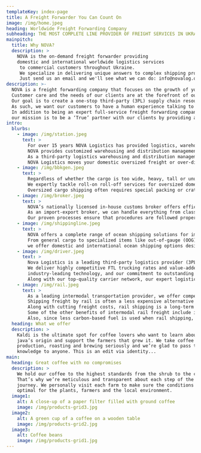 ```yaml
---
templateKey: index-page
title: A Freight Forwarder You Can Count On
image: /img/home.jpeg
heading: Worldwide Freight Forwarding Company
subheading: THE MOST COMPLETE LINE PROVIDER OF FREIGHT SERVICES IN UKRAINE AND OUTSIDE
mainpitch:
  title: Why NOVA?
  description: >
    NOVA is the on-demand freight forwarder providing
    domestic and international worldwide logistics services
     to commercial customers throughout Ukraine.
     We specialize in delivering unique answers to complex shipping problems.
     Just send us an email and we'll see what we can do: info@novalog.org
description: >-
  NOVA is a freight forwarding company that focuses on the growth of your business.
  Customer care and the needs of our clients are at the forefront of our values.
  Our goal is to create a one-stop third-party (3PL) supply chain resource and set ourselves apart from other forwarding companies by offering personalized service and worldwide logistics and transportation solutions.
  As such, we want our customers to have a human experience talking to real people, not an endless loop of pushing buttons, automated responses, and dead ends.
  In addition to being an expert full-service freight forwarding company and the most reliable and responsive global logistics provider, 
  our mission is to be a ‘True’ partner with our clients by providing a broad range of logistics services and to always deliver the most effective and efficient freight forwarding services.
intro:
  blurbs:
    - image: /img/station.jpeg
      text: >
        For over 15 years NOVA Logistics has provided logistics, warehousing, OOG and BBK shipping line services at their container freight station in Odesa, Ukraine.
        NOVA provides customized warehousing and distribution management services specifically tailored to your needs and requirements.
        As a third-party logistics warehousing and distribution management provider, NOVA has the right combination of services and a strong network of partners to move your goods more quickly through the supply chain lifecycle.
        NOVA Logistics moves your domestic oversized freight or over-dimensional freight with special care, attention, and handling.
    - image: /img/bbkgen.jpeg
      text: >
        Regardless of whether the cargo is too wide, heavy, tall or unusually shaped, NOVA will ship it where you want and get it there on time.
        We expertly tackle roll-on roll-off services for oversized domestic as well as international cargo.
        Oversized cargo shipping often requires special packing or crating of equipment or goods. NOVA has the resources and experience to ensure that your freight is transported safely and securely.
    - image: /img/broker.jpeg
      text: >
        NOVA’s nationally licensed in-house customs broker offers efficient and knowledgeable customs brokerage service to help safely guide your shipments through the complex import clearance process into Ukraine and outside world wide.
        As an import-export broker, we can handle everything from classification to clearance and post-entry services. 
        Our proven processes ensure that procedures are followed properly and regulations and requirements are met the first time.
    - image: /img/shippingline.jpeg
      text: >
        NOVA offers a complete range of ocean shipping solutions for importing and exporting ocean freight.
        From general cargo to specialized items like out-of-gauge (OOG), heavy equipment, and high-value shipments, 
        we offer domestic and international ocean shipping options designed to handle your company’s specific needs.
    - image: /img/driver.jpeg
      text: >
        Nova Logistics is a leading third-party logistics provider (3PL) for full truckload (FTL) freight shipping throughout inward and out of Ukraine.
        We deliver highly competitive FTL trucking rates and value-added full truckload shipping services through our extensive managed carrier network,
        industry-leading technology, and our commitment to outstanding customer service. 
        Along with our top-quality carrier network, our expert logistics team consistently delivers customized over the road trucking solutions tailored to your specific shipping needs.
    - image: /img/rail.jpeg
      text: >
        As a leading intermodal transportation provider, we offer competitive rail freight rates and seamless railway freight services across the Ukraine. 
        Shipping freight by rail is often a less expensive alternative to over-the-road (OTR) transportation which can help companies to significantly cut their overall transportation costs.
        Along with cutting freight costs, rail shipping is a long-term supply chain solution that can provide door-to-door service and economic value for businesses looking to keep pace with increasing consumer demand.
        Some of the other benefits of intermodal rail freight include increased security and a reduced risk of a weather delay and cargo loss.
        Also, since less carbon-based fuel is used when rail shipping, it is also better for the environment.
  heading: What we offer
  description: >
    Kaldi is the ultimate spot for coffee lovers who want to learn about their
    java’s origin and support the farmers that grew it. We take coffee
    production, roasting and brewing seriously and we’re glad to pass that
    knowledge to anyone. This is an edit via identity...
main:
  heading: Great coffee with no compromises
  description: >
    We hold our coffee to the highest standards from the shrub to the cup.
    That’s why we’re meticulous and transparent about each step of the coffee’s
    journey. We personally visit each farm to make sure the conditions are
    optimal for the plants, farmers and the local environment.
  image1:
    alt: A close-up of a paper filter filled with ground coffee
    image: /img/products-grid3.jpg
  image2:
    alt: A green cup of a coffee on a wooden table
    image: /img/products-grid2.jpg
  image3:
    alt: Coffee beans
    image: /img/products-grid1.jpg
---
```

